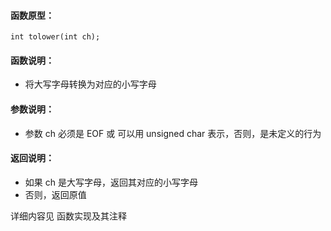 
#### 函数原型：
```
int tolower(int ch);
```

#### 函数说明：
* 将大写字母转换为对应的小写字母

#### 参数说明：
* 参数 ch 必须是 EOF 或 可以用 unsigned char 表示，否则，是未定义的行为

#### 返回说明：
* 如果 ch 是大写字母，返回其对应的小写字母
* 否则，返回原值

详细内容见 函数实现及其注释

